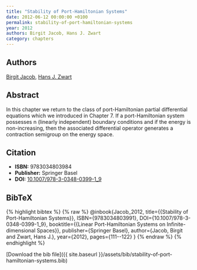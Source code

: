 ```yaml
---
title: "Stability of Port-Hamiltonian Systems"
date: 2012-06-12 00:00:00 +0100
permalink: stability-of-port-hamiltonian-systems
year: 2012
authors: Birgit Jacob, Hans J. Zwart
category: chapters
---
```

 
## Authors
[Birgit Jacob](authors/birgit-jacob), [Hans J. Zwart](authors/hans-zwart)
 
## Abstract
In this chapter we return to the class of port-Hamiltonian partial differential equations which we introduced in Chapter 7. If a port-Hamiltonian system possesses n (linearly independent) boundary conditions and if the energy is non-increasing, then the associated  differential operator generates a contraction semigroup on the energy space.
 
## Citation
- **ISBN:** 9783034803984
- **Publisher:** Springer Basel
- **DOI:** [10.1007/978-3-0348-0399-1_9](https://doi.org/10.1007/978-3-0348-0399-1_9)
 
## BibTeX
{% highlight bibtex %}
{% raw %}
@inbook{Jacob_2012,
  title={{Stability of Port-Hamiltonian Systems}},
  ISBN={9783034803991},
  DOI={10.1007/978-3-0348-0399-1_9},
  booktitle={{Linear Port-Hamiltonian Systems on Infinite-dimensional Spaces}},
  publisher={Springer Basel},
  author={Jacob, Birgit and Zwart, Hans J.},
  year={2012},
  pages={111--122}
}
{% endraw %}
{% endhighlight %}
 
[Download the bib file]({{ site.baseurl }}/assets/bib/stability-of-port-hamiltonian-systems.bib)
 
